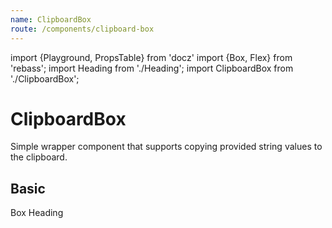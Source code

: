 ```yaml
---
name: ClipboardBox
route: /components/clipboard-box
---
```


import {Playground, PropsTable} from 'docz'
import {Box, Flex} from 'rebass';
import Heading from './Heading';
import ClipboardBox from './ClipboardBox';

# ClipboardBox

Simple wrapper component that supports copying provided string values to the clipboard.

<PropsTable of={ClipboardBox} />

## Basic

<Playground>
  <Flex>
    <ClipboardBox value="hello box">
      <Box bg="#ddd" p={2} width="100px">
        Box
      </Box>
    </ClipboardBox>
  </Flex>
  <Flex>
    <ClipboardBox value="hello heading">
      <Heading level={1}>
        Heading
      </Heading>
    </ClipboardBox>
  </Flex>
</Playground>
